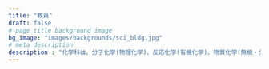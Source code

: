```yaml
---
title: "教員"
draft: false
# page title background image
bg_image: "images/backgrounds/sci_bldg.jpg"
# meta description
description : "化学科は、分子化学(物理化学)、反応化学(有機化学)、物質化学(無機・分析化学)の三つの研究分野からなっており、 学際分野を含めた広範な化学の研究領域をカバーし、幅広く教育できる人材を配置しています。また、学生数に対する 教員数の割合が高く、学生と教員の距離感も近いことから、学生ひとりひとりに目が届く「少人数教育」も特徴です。"
---
```

